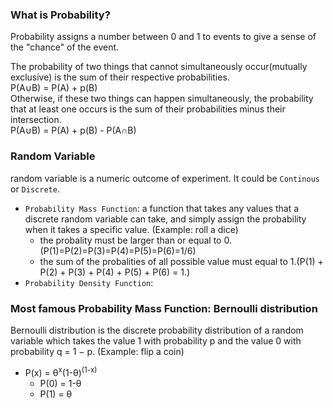 ### What is Probability?      
Probability assigns a number between 0 and 1 to events to give a sense of the "chance" of the event. 

The probability of two things that cannot simultaneously occur(mutually exclusive) is the sum of their respective probabilities.     
P(A∪B) = P(A) + p(B)    
Otherwise, if these two things can happen simultaneously, the probability that at least one occurs is the sum of their probabilities minus their intersection.    
P(A∪B) = P(A) + p(B) - P(A∩B)    


### Random Variable
random variable is a numeric outcome of experiment. It could be ```Continous``` or ```Discrete```.  
* ```Probability Mass Function```: a function that takes any values that a discrete random variable can take, and simply assign the probability when it takes a specific value. (Example: roll a dice)
     * the probality must be larger than or equal to 0.(P(1)=P(2)=P(3)=P(4)=P(5)=P(6)=1/6)
     * the sum of the probalities of all possible value must equal to 1.(P(1) + P(2) +  P(3) +  P(4) +  P(5) + P(6) = 1.)       
* ```Probability Density Function```:


### Most famous Probability Mass Function: Bernoulli distribution
Bernoulli distribution is the discrete probability distribution of a random variable which takes the value 1 with probability p and the value 0 with probability q = 1 − p. (Example: flip a coin)               
* P(x) = θ<sup>x</sup>(1-θ)<sup>(1-x)</sup>                 
     * P(0) = 1-θ         
     * P(1) = θ              
